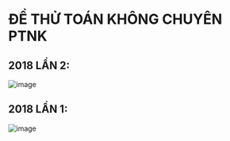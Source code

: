 
# ĐỀ THỬ TOÁN KHÔNG CHUYÊN PTNK

## 2018 LẦN 2:
![image](https://github.com/user-attachments/assets/99df0005-c6dd-4de8-b154-26478f81a7d5)

## 2018 LẦN 1:
![image](https://github.com/user-attachments/assets/966b865f-ff54-4084-a617-d3dbc6cbf2df)

